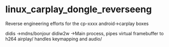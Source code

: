 # linux_carplay_dongle_reverseeng
Reverse engineering efforts for the cp-xxxx android->carplay boxes


didis ->mdns/bonjour
didiw2w ->Main process, pipes virtual framebuffer to h264 airplay/ handles keymapping and audio/
